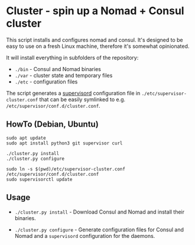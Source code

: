 # Cluster - spin up a Nomad + Consul cluster

This script installs and configures nomad and consul. It's designed to be easy
to use on a fresh Linux machine, therefore it's somewhat opinionated.

It will install everything in subfolders of the repository:
* `./bin` - Consul and Nomad binaries
* `./var` - cluster state and temporary files
* `./etc` - configuration files

The script generates a [supervisord][] configuration file in
`./etc/supervisor-cluster.conf` that can be easily symlinked to e.g.
`/etc/supervisor/conf.d/cluster.conf`.

[supervisord]: http://supervisord.org/


## HowTo (Debian, Ubuntu)

```shell
sudo apt update
sudo apt install python3 git supervisor curl

./cluster.py install
./cluster.py configure

sudo ln -s $(pwd)/etc/supervisor-cluster.conf /etc/supervisor/conf.d/cluster.conf
sudo supervisorctl update
```


## Usage

* `./cluster.py install` - Download Consul and Nomad and install their
  binaries.

* `./cluster.py configure` - Generate configuration files for Consul and Nomad
  and a `supervisord` configuration for the daemons.
